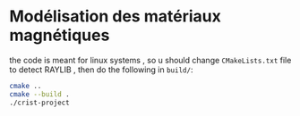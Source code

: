 # Modélisation des matériaux magnétiques
the code is meant for linux systems , so u should change ``CMakeLists.txt`` file to detect RAYLIB , then do the following in ``build/``:

```bash
cmake ..
cmake --build .
./crist-project
```

